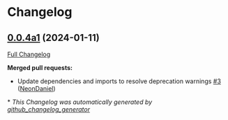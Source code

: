 # Changelog

## [0.0.4a1](https://github.com/NeonGeckoCom/neon-phal-plugin-gui-network-client/tree/0.0.4a1) (2024-01-11)

[Full Changelog](https://github.com/NeonGeckoCom/neon-phal-plugin-gui-network-client/compare/0.0.3...0.0.4a1)

**Merged pull requests:**

- Update dependencies and imports to resolve deprecation warnings [\#3](https://github.com/NeonGeckoCom/neon-phal-plugin-gui-network-client/pull/3) ([NeonDaniel](https://github.com/NeonDaniel))



\* *This Changelog was automatically generated by [github_changelog_generator](https://github.com/github-changelog-generator/github-changelog-generator)*
